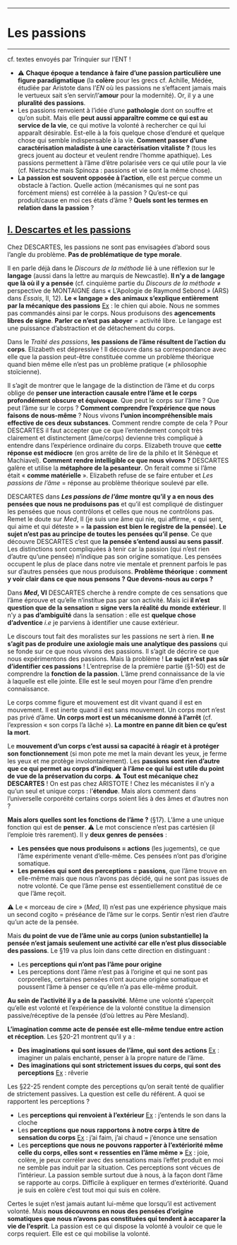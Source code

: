 ***
# Les passions
***
cf. textes envoyés par Trinquier sur l’ENT ! 

- ⚠ **Chaque époque a tendance à faire d’une passion particulière une figure paradigmatique** (la **colère** pour les grecs cf. Achille, Médée, étudiée par Aristote dans l’*EN* où les passions ne s’effacent jamais mais le vertueux sait s’en servir/l’**amour** pour la modernité). Or, il y a une **pluralité des passions**. 
- Les passions renvoient à l’idée d’une **pathologie** dont on souffre et qu’on subit. Mais elle **peut aussi apparaître comme ce qui est au service de la vie**, ce qui motive la volonté à rechercher ce qui lui apparaît désirable. Est-elle à la fois quelque chose d’enduré et quelque chose qui semble indispensable à la vie. **Comment passer d’une caractérisation maladiste à une caractérisation vitaliste ?** (tous les grecs jouent au docteur et veulent rendre l’homme apathique). Les passions permettent à l’âme d’être polarisée vers ce qui utile pour la vie (cf. Nietzsche mais Spinoza : passions et vie sont la même chose). 
- **La passion est souvent opposée à l’action**, elle est perçue comme un obstacle à l’action. Quelle action (mécanismes qui ne sont pas forcément miens) est corrélée à la passion ? Qu’est-ce qui produit/cause en moi ces états d’âme ? **Quels sont les termes en relation dans la passion** ? 

## <u>I. Descartes et les passions</u> 

Chez DESCARTES, les passions ne sont pas envisagées d’abord sous l’angle du problème. **Pas de problématique de type morale**. 

Il en parle déjà dans le *Discours de la méthode* lié à une réflexion sur le **langage** (aussi dans la lettre au marquis de Newcastle). **Il n’y a de langage que là où il y a pensée** (cf. cinquième partie du *Discours de la méthode* ≠ perspective de MONTAIGNE dans « L’Apologie de Raymond Sebond » (ARS) dans *Essais*, II, 12). **Le « langage » des animaux s’explique entièrement par la mécanique des passions** <u>Ex</u> : le chien qui aboie. Nous ne sommes pas commandés ainsi par le corps. Nous produisons des **agencements libres de signe**. **Parler ce n’est pas aboyer** = activité libre. Le langage est une puissance d’abstraction et de détachement du corps.   

Dans le *Traité des passions*, **les passions de l’âme résultent de l’action du corps**. Elizabeth est dépressive ! Il découvre dans sa correspondance avec elle que la passion peut-être constituée comme un problème théorique quand bien même elle n’est pas un problème pratique (≠ philosophie stoïcienne). 

Il s’agit de montrer que le langage de la distinction de l’âme et du corps oblige de **penser une interaction causale entre l’âme et le corps profondément obscure et équivoque**. Que peut le corps sur l’âme ? Que peut l’âme sur le corps ? **Comment comprendre l’expérience que nous faisons de nous-même** ?  Nous vivons **l’union incompréhensible mais effective de ces deux substances**. Comment rendre compte de cela ? Pour DESCARTES il faut accepter que ce que l’entendement conçoit très clairement et distinctement (âme/corps) devienne très compliqué à entendre dans l’expérience ordinaire du corps. Elizabeth trouve que **cette réponse est médiocre** (en gros arrête de lire de la philo et lit Sénèque et Machiavel). **Comment rendre intelligible ce que nous vivons ?** DESCARTES galère et utilise la **métaphore de la pesanteur**. On ferait comme si l’âme était « **comme matérielle** ».  Elizabeth refuse de se faire entuber et *Les passions de l’âme* = réponse au problème théorique soulevé par elle. 

DESCARTES dans ***Les passions de l’âme* montre qu’il y a en nous des pensées que nous ne produisons pas** et qu’il est compliqué de distinguer les pensées que nous contrôlons et celles que nous ne contrôlons pas. Remet le doute sur *Med*, II (je suis une âme qui nie, qui affirme, « qui sent, qui aime et qui déteste » = **la passion est bien le registre de la pensée**). **Le sujet n’est pas au principe de toutes les pensées qu’il pense**. Ce que découvre DESCARTES c’est que **la pensée s’entend aussi au sens passif**. Les distinctions sont compliquées à tenir car la passion (qui n’est rien d’autre qu’une pensée) n’indique pas son origine somatique. Les pensées occupent le plus de place dans notre vie mentale et prennent parfois le pas sur d’autres pensées que nous produisons. **Problème théorique : comment y voir clair dans ce que nous pensons ? Que devons-nous au corps ?**

Dans ***Med*, VI** DESCARTES cherche à rendre compte de ces sensations que l’âme éprouve et qu’elle n’institue pas par son activité. Mais ici **il n’est question que de la sensation = signe vers la réalité du monde extérieur**. Il n’y a **pas d’ambiguïté** dans la sensation : elle est **quelque chose d’adventice** *i.e* je parviens à identifier une cause extérieur. 

Le discours tout fait des moralistes sur les passions ne sert à rien. **Il ne s’agit pas de produire une axiologie mais une analytique des passions** qui se fonde sur ce que nous vivons des passions. Il s’agit de décrire ce que nous expérimentons des passions. Mais là problème ! **Le sujet n’est pas sûr d’identifier ces passions** ! L’entreprise de la première partie (§1-50) est de comprendre la **fonction de la passion**. L’âme prend connaissance de la vie à laquelle est elle jointe. Elle est le seul moyen pour l’âme d’en prendre connaissance. 

Le corps comme figure et mouvement est dit vivant quand il est en mouvement. Il est inerte quand il est sans mouvement. Un corps mort n’est pas privé d’âme. **Un corps mort est un mécanisme donné à l’arrêt** (cf. l’expression « son corps l’a lâché »). **La montre en panne dit bien ce qu’est la mort**. 

Le **mouvement d’un corps c’est aussi sa capacité à réagir et à protéger son fonctionnement** (si mon pote me met la main devant les yeux, je ferme les yeux et me protège involontairement). Les **passions sont rien d’autre que ce qui permet au corps d’indiquer à l’âme ce qui lui est utile du point de vue de la préservation du corps**. ⚠ **Tout est mécanique chez DESCARTES** ! On est pas chez ARISTOTE ! Chez les mécanistes il n’y a qu’un seul et unique corps : l’**étendue**. Mais alors comment dans l’universelle corporéité certains corps soient liés à des âmes et d’autres non ? 

**Mais alors quelles sont les fonctions de l’âme ?** (§17). L’âme a une unique fonction qui est de **penser**. ⚠ Le mot conscience n’est pas cartésien (il l’emploie très rarement). Il y **deux genres de pensées** : 
- **Les pensées que nous produisons = actions** (les jugements), ce que l’âme expérimente venant d’elle-même. Ces pensées n’ont pas d’origine somatique. 
- **Les pensées qui sont des perceptions = passions**, que l’âme trouve en elle-même mais que nous n’avons pas décidé, qui ne sont pas issues de notre volonté. Ce que l’âme pense est essentiellement constitué de ce que l’âme reçoit. 

⚠ Le « morceau de cire » (*Med*, II) n’est pas une expérience physique mais un second cogito = préséance de l’âme sur le corps. Sentir n’est rien d’autre qu’un acte de la pensée. 

Mais **du point de vue de l’âme unie au corps (union substantielle) la pensée n’est jamais seulement une activité car elle n’est plus dissociable des passions**. Le §19 va plus loin dans cette direction en distinguant : 
- Les **perceptions qui n’ont pas l’âme pour origine** 
- Les perceptions dont l’âme n’est pas à l’origine et qui ne sont pas corporelles, certaines pensées n’ont aucune origine somatique et poussent l’âme à penser ce qu’elle n’a pas elle-même produit. 

**Au sein de l’activité il y a de la passivité**. Même une volonté s’aperçoit qu’elle est volonté et l’expérience de la volonté constitue la dimension passive/réceptive de la pensée (d’où lettres au Père Mesland). 

**L’imagination comme acte de pensée est elle-même tendue entre action et réception**. Les §20-21 montrent qu’il y a : 
- **Des imaginations qui sont issues de l’âme, qui sont des actions** <u>Ex</u> : imaginer un palais enchanté, penser à la propre nature de l’âme. 
- **Des imaginations qui sont strictement issues du corps, qui sont des perceptions** <u>Ex</u> : rêverie 

Les §22-25 rendent compte des perceptions qu’on serait tenté de qualifier de strictement passives. La question est celle du référent. A quoi se rapportent les perceptions ? 
- Les **perceptions qui renvoient à l’extérieur** <u>Ex</u> : j’entends le son dans la cloche
- Les **perceptions que nous rapportons à notre corps à titre de sensation du corps** <u>Ex</u> : j’ai faim, j’ai chaud = j’énonce une sensation 
- Les **perceptions que nous ne pouvons rapporter à l’extériorité même celle du corps, elles sont « ressenties en l’âme même »** <u>Ex</u> : joie, colère, je peux corréler avec des sensations mais l’effet produit en moi ne semble pas induit par la situation. Ces perceptions sont vécues de l’intérieur. La passion semble surtout due à nous, à la façon dont l’âme se rapporte au corps. Difficile à expliquer en termes d’extériorité. Quand je suis en colère c’est tout moi qui suis en colère. 

Certes le sujet n’est jamais autant lui-même que lorsqu’il est activement volonté. Mais **nous découvrons en nous des pensées d’origine somatiques que nous n’avons pas constituées qui tendent à accaparer la vie de l’esprit**. La passion est ce qui dispose la volonté à vouloir ce que le corps requiert. Elle est ce qui mobilise la volonté. 





















